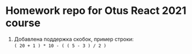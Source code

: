 # Homework repo for Otus React 2021 course

1. Добавлена поддержка скобок, пример строки: <br>
`( 20 + 1 ) * 10 - ( ( 5 - 3 ) / 2 )`
